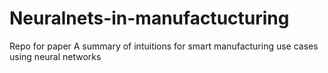 # Neuralnets-in-manufactucturing
Repo for paper A summary of intuitions for smart manufacturing use cases using neural networks
